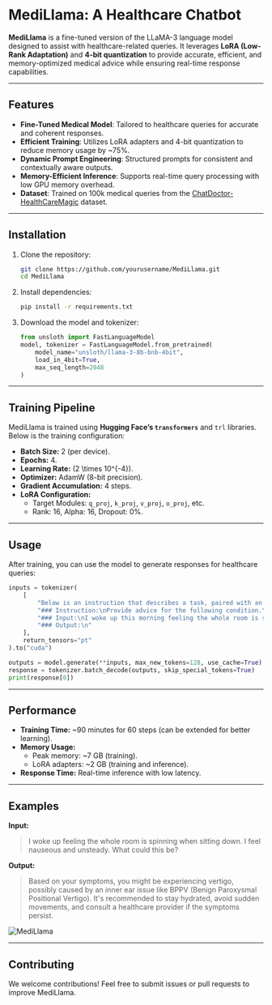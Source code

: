 
# **MediLlama: A Healthcare Chatbot**
**MediLlama** is a fine-tuned version of the LLaMA-3 language model designed to assist with healthcare-related queries. It leverages **LoRA (Low-Rank Adaptation)** and **4-bit quantization** to provide accurate, efficient, and memory-optimized medical advice while ensuring real-time response capabilities.

---

## **Features**
- **Fine-Tuned Medical Model**: Tailored to healthcare queries for accurate and coherent responses.
- **Efficient Training**: Utilizes LoRA adapters and 4-bit quantization to reduce memory usage by ~75%.
- **Dynamic Prompt Engineering**: Structured prompts for consistent and contextually aware outputs.
- **Memory-Efficient Inference**: Supports real-time query processing with low GPU memory overhead.
- **Dataset**: Trained on 100k medical queries from the [ChatDoctor-HealthCareMagic](https://huggingface.co/datasets/lavita/ChatDoctor-HealthCareMagic-100k) dataset.

---

## **Installation**
1. Clone the repository:
   ```bash
   git clone https://github.com/yourusername/MediLlama.git
   cd MediLlama
   ```
2. Install dependencies:
   ```bash
   pip install -r requirements.txt
   ```
3. Download the model and tokenizer:
   ```python
   from unsloth import FastLanguageModel
   model, tokenizer = FastLanguageModel.from_pretrained(
       model_name="unsloth/llama-3-8b-bnb-4bit",
       load_in_4bit=True,
       max_seq_length=2048
   )
   ```

---

## **Training Pipeline**
MediLlama is trained using **Hugging Face’s `transformers`** and `trl` libraries. Below is the training configuration:
- **Batch Size:** 2 (per device).
- **Epochs:** 4.
- **Learning Rate:** \(2 \times 10^{-4}\).
- **Optimizer:** AdamW (8-bit precision).
- **Gradient Accumulation:** 4 steps.
- **LoRA Configuration:** 
  - Target Modules: `q_proj`, `k_proj`, `v_proj`, `o_proj`, etc.
  - Rank: 16, Alpha: 16, Dropout: 0%.


---

## **Usage**
After training, you can use the model to generate responses for healthcare queries:
```python
inputs = tokenizer(
    [
        "Below is an instruction that describes a task, paired with an input. Write an output that appropriately completes the request.\n\n"
        "### Instruction:\nProvide advice for the following condition.\n\n"
        "### Input:\nI woke up this morning feeling the whole room is spinning. When I move around, I feel nauseous. What should I do?\n\n"
        "### Output:\n"
    ], 
    return_tensors="pt"
).to("cuda")

outputs = model.generate(**inputs, max_new_tokens=128, use_cache=True)
response = tokenizer.batch_decode(outputs, skip_special_tokens=True)
print(response[0])
```

---

## **Performance**
- **Training Time:** ~90 minutes for 60 steps (can be extended for better learning).
- **Memory Usage:** 
  - Peak memory: ~7 GB (training).
  - LoRA adapters: ~2 GB (training and inference).
- **Response Time:** Real-time inference with low latency.

---

## **Examples**
**Input:**
> I woke up feeling the whole room is spinning when sitting down. I feel nauseous and unsteady. What could this be?

**Output:**
> Based on your symptoms, you might be experiencing vertigo, possibly caused by an inner ear issue like BPPV (Benign Paroxysmal Positional Vertigo). It's recommended to stay hydrated, avoid sudden movements, and consult a healthcare provider if the symptoms persist.

![MediLlama](https://github.com/user-attachments/assets/3628ed3f-da39-4ce6-a941-06da8c4d15a6)


---

## **Contributing**
We welcome contributions! Feel free to submit issues or pull requests to improve MediLlama.
